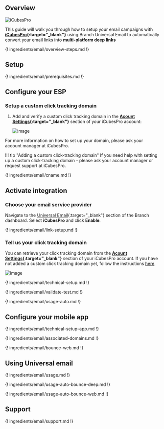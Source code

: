 ## Overview

![iCubesPro](https://cdn.branch.io/branch-assets/email-providers/388787843096400122/icubespro-1538185683767.png)

This guide will walk you through how to setup your email campaigns with **[iCubesPro](https://www.icubespro.com/){:target="\_blank"}** using Branch Universal Email to automatically convert your email links into **multi-platform deep links**

{! ingredients/email/overview-steps.md !}

## Setup

{! ingredients/email/prerequisites.md !}

## Configure your ESP

### Setup a custom click tracking domain

1. Add and verify a custom click tracking domain in the **[Acount Settings](https://app.icubespro.com/Masters/AccountSettings){:target="\_blank"}** section of your iCubesPro account:

    ![image](/_assets/img/pages/email/icubes_pro/create-domain.png)

For more information on how to set up your domain, please ask your account manager at iCubesPro.

!!! tip "Adding a custom click-tracking domain"
    If you need help with setting up a custom click-tracking domain - please ask your account manager or request support at iCubesPro.

{! ingredients/email/cname.md !}

## Activate integration

### Choose your email service provider

Navigate to the [Universal Email](https://dashboard.branch.io/email){:target="\_blank"} section of the Branch dashboard. Select **iCubesPro** and click **Enable**.

{! ingredients/email/link-setup.md !}

### Tell us your click tracking domain

You can retrieve your click tracking domain from the **[Acount Settings](https://app.icubespro.com/Masters/AccountSettings){:target="\_blank"}** section of your iCubesPro account. If you have not added a custom click tracking domain yet, follow the instructions [here](#setup-a-custom-click-tracking-domain).

![image](/_assets/img/pages/email/icubes_pro/setup-config.png)

{! ingredients/email/technical-setup.md !}

{! ingredients/email/validate-test.md !}

{! ingredients/email/usage-auto.md !}

## Configure your mobile app

{! ingredients/email/technical-setup-app.md !}

{! ingredients/email/associated-domains.md !}

{! ingredients/email/bounce-web.md !}

## Using Universal email

{! ingredients/email/usage.md !}

{! ingredients/email/usage-auto-bounce-deep.md !}

{! ingredients/email/usage-auto-bounce-web.md !}

## Support

{! ingredients/email/support.md !}
